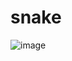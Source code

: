 # snake

![image](https://user-images.githubusercontent.com/47578861/165870356-1636dd8f-d459-434d-9e21-b7edcbb725d2.png)
